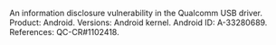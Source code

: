 An information disclosure vulnerability in the Qualcomm USB driver. Product: Android. Versions: Android kernel. Android ID: A-33280689. References: QC-CR#1102418.